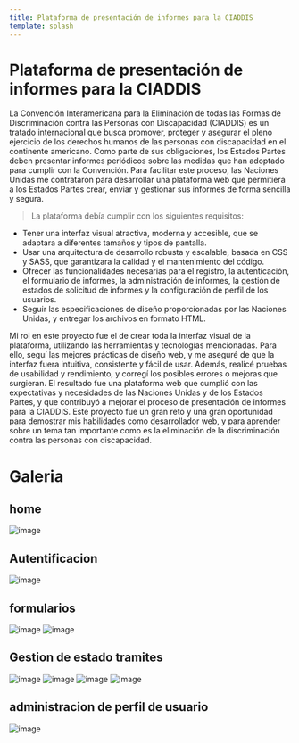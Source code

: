 ```yaml
---
title: Plataforma de presentación de informes para la CIADDIS
template: splash
---
```

# Plataforma de presentación de informes para la CIADDIS
La Convención Interamericana para la Eliminación de todas las Formas de Discriminación contra las Personas con Discapacidad (CIADDIS) es un tratado internacional que busca promover, proteger y asegurar el pleno ejercicio de los derechos humanos de las personas con discapacidad en el continente americano. Como parte de sus obligaciones, los Estados Partes deben presentar informes periódicos sobre las medidas que han adoptado para cumplir con la Convención.
Para facilitar este proceso, las Naciones Unidas me contrataron para desarrollar una plataforma web que permitiera a los Estados Partes crear, enviar y gestionar sus informes de forma sencilla y segura. 

> La plataforma debía cumplir con los siguientes requisitos:
- Tener una interfaz visual atractiva, moderna y accesible, que se adaptara a diferentes tamaños y tipos de pantalla.
- Usar una arquitectura de desarrollo robusta y escalable, basada en CSS y SASS, que garantizara la calidad y el mantenimiento del código.
- Ofrecer las funcionalidades necesarias para el registro, la autenticación, el formulario de informes, la administración de informes, la gestión de estados de solicitud de informes y la configuración de perfil de los usuarios.
- Seguir las especificaciones de diseño proporcionadas por las Naciones Unidas, y entregar los archivos en formato HTML.

Mi rol en este proyecto fue el de crear toda la interfaz visual de la plataforma, utilizando las herramientas y tecnologías mencionadas. Para ello, seguí las mejores prácticas de diseño web, y me aseguré de que la interfaz fuera intuitiva, consistente y fácil de usar. Además, realicé pruebas de usabilidad y rendimiento, y corregí los posibles errores o mejoras que surgieran.
El resultado fue una plataforma web que cumplió con las expectativas y necesidades de las Naciones Unidas y de los Estados Partes, y que contribuyó a mejorar el proceso de presentación de informes para la CIADDIS. Este proyecto fue un gran reto y una gran oportunidad para demostrar mis habilidades como desarrollador web, y para aprender sobre un tema tan importante como es la eliminación de la discriminación contra las personas con discapacidad.

# Galeria
## home
![image](https://github.com/CodeRagnarok07/Naciones-Unidas/assets/79159146/4471f558-5619-4351-a73e-46967e5d4fab)

## Autentificacion
![image](https://github.com/CodeRagnarok07/Naciones-Unidas/assets/79159146/9102e852-aada-4a56-81ac-773fb3647959)

## formularios
![image](https://github.com/CodeRagnarok07/Naciones-Unidas/assets/79159146/7ebbff5f-479d-410a-9cfd-b86e8932580b)
![image](https://github.com/CodeRagnarok07/Naciones-Unidas/assets/79159146/3c74ab62-600c-4274-99bf-a28abf1b04b8)

## Gestion de estado tramites
![image](https://github.com/CodeRagnarok07/Naciones-Unidas/assets/79159146/bdf488a6-0e7e-4248-9110-f5f93ec2cd2e)
![image](https://github.com/CodeRagnarok07/Naciones-Unidas/assets/79159146/d6cf33ee-a88b-49f4-9878-9f72d615921a)
![image](https://github.com/CodeRagnarok07/Naciones-Unidas/assets/79159146/1c656c1b-6ac6-4109-9ddb-c277eb1f8f19)
![image](https://github.com/CodeRagnarok07/Naciones-Unidas/assets/79159146/cc58f992-efd7-4920-b2fa-b6a8d8087040)

## administracion de perfil de usuario
![image](https://github.com/CodeRagnarok07/Naciones-Unidas/assets/79159146/1a588a81-3bf9-4150-86d1-a8f21c9506fc)

